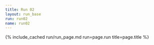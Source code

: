 ```yaml
---
title: Run 02
layout: run_base
run: run02
name: run02
---
```

{% include_cached run/run_page.md run=page.run title=page.title %}

